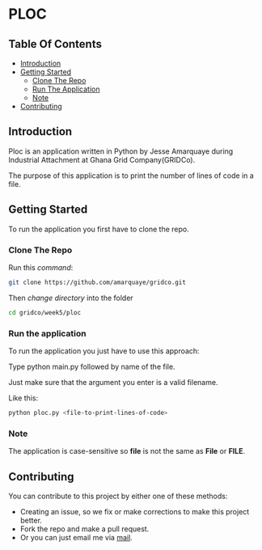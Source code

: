 # PLOC

## Table Of Contents

- [Introduction](#introduction)
- [Getting Started](#getting-started)
  - [Clone The Repo](#clone-the-repo)
  - [Run The Application](#run-the-application)
  - [Note](#note)
- [Contributing](#contributing)

## Introduction

Ploc is an application written in Python by Jesse Amarquaye during Industrial Attachment at Ghana Grid Company(GRIDCo).

The purpose of this application is to print the number of lines of code in a file.

## Getting Started

To run the application you first have to clone the repo.

### Clone The Repo

Run this _command_:

```bash
git clone https://github.com/amarquaye/gridco.git
```

Then _change directory_ into the folder

```bash
cd gridco/week5/ploc
```

### Run the application

To run the application you just have to use this approach:

Type python main.py followed by name of the file.

Just make sure that the argument you enter is a valid filename.

Like this:

```bash
python ploc.py <file-to-print-lines-of-code>
```

### Note

The application is case-sensitive so **file** is not the same as **File** or **FILE**.

## Contributing

You can contribute to this project by either one of these methods:

- Creating an issue, so we fix or make corrections to make this project better.
- Fork the repo and make a pull request.
- Or you can just email me via [mail](mailto:engineeramarquaye@gmail.com).
